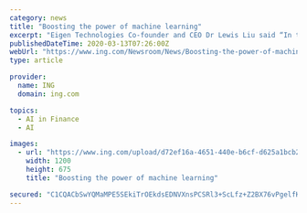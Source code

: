 ```yaml
---
category: news
title: "Boosting the power of machine learning"
excerpt: "Eigen Technologies Co-founder and CEO Dr Lewis Liu said “In the years we have worked with ING we have found them to have some of the most advanced thinking in the market on the application of machine learning in financial services, something that comes from their fantastic innovation culture.” “To have ING join us as both an investor and ..."
publishedDateTime: 2020-03-13T07:26:00Z
webUrl: "https://www.ing.com/Newsroom/News/Boosting-the-power-of-machine-learning.htm"
type: article

provider:
  name: ING
  domain: ing.com

topics:
  - AI in Finance
  - AI

images:
  - url: "https://www.ing.com/upload/d72ef16a-4651-440e-b6cf-d625a1bcb29f_orange-juice_1200x675.png"
    width: 1200
    height: 675
    title: "Boosting the power of machine learning"

secured: "C1CQACbSwYQMaMPE5SEkiTrOEkdsEDNVXnsPCSRl3+ScLfz+Z2BX76vPgelfKLS1bFy0vaVTfXsC11DfnHlg1wKLvdh+IrimuGTwr3g8bOvxlKY9ktja+ADpFB3QRyWRYAxvXPTh26qMj2tEcgC9+Lo7PHzXH7Xe3CFNMqrrd2uO5qU5Mkixuwk4UBAPZS4IjVjDp9p4GHyU3NY82c30snI/7NATwKkX1aJ9Zh3LtFjNprMiyrInDrdmzfwPYveUk4dd9vUT4u/eBodFqqjbapGMg1D1yTXupHdku0qLxJB/UWR75TnG/wS4NW1cM3tp;kghWw84X9ukv8VgtCB68Rw=="
---
```


